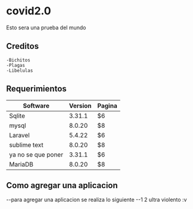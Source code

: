 # covid2.0
Esto sera una prueba del mundo
## Creditos
    -Bichitos
    -Plagas
    -Libelulas
## Requerimientos
  |Software   |Version    | Pagina |
  | --------|---------|-------|
  | Sqlite | 3.31.1   | $6    |
  | mysql | 8.0.20 | $8    |
  | Laravel  | 5.4.22   | $6    |
  | sublime text | 8.0.20 | $8    |
  | ya no se que poner | 3.31.1   | $6    |
  | MariaDB | 8.0.20 | $8    |
## Como agregar una aplicacion
  --para agregar una aplicacion se realiza lo siguiente 
  --1 2 ultra violento :v
  